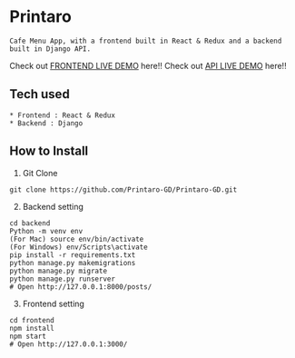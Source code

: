 # Printaro
```
Cafe Menu App, with a frontend built in React & Redux and a backend built in Django API.
```
Check out [FRONTEND LIVE DEMO](https://frontend-eric.herokuapp.com/) here!!
Check out [API LIVE DEMO](https://backend-eric.herokuapp.com/) here!!
## Tech used
```
* Frontend : React & Redux
* Backend : Django
```
## How to Install
1. Git Clone
```
git clone https://github.com/Printaro-GD/Printaro-GD.git
```
2. Backend setting
```
cd backend
Python -m venv env
(For Mac) source env/bin/activate
(For Windows) env/Scripts\activate
pip install -r requirements.txt
python manage.py makemigrations
python manage.py migrate
python manage.py runserver
# Open http://127.0.0.1:8000/posts/
```
3. Frontend setting
```
cd frontend
npm install
npm start
# Open http://127.0.0.1:3000/
```
